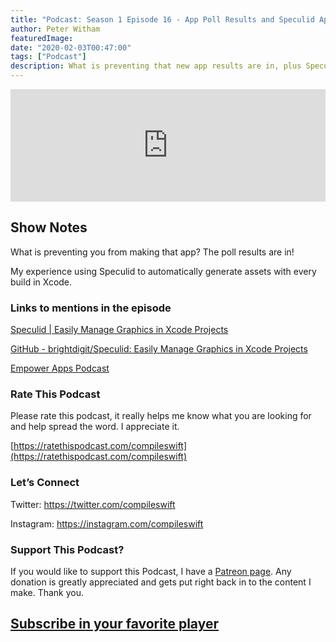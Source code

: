 ```yaml
---
title: "Podcast: Season 1 Episode 16 - App Poll Results and Speculid App"
author: Peter Witham
featuredImage:
date: "2020-02-03T00:47:00"
tags: ["Podcast"]
description: What is preventing that new app results are in, plus Speculid asset generator
---
```


<iframe width="100%" height="180" frameborder="no" scrolling="no" seamless src="https://share.transistor.fm/e/67c7997e/dark"></iframe>

## Show Notes

What is preventing you from making that app? The poll results are in!

My experience using Speculid to automatically generate assets with every build in Xcode.

### Links to mentions in the episode

[Speculid | Easily Manage Graphics in Xcode Projects](https://speculid.com/)

[GitHub - brightdigit/Speculid: Easily Manage Graphics in Xcode Projects](https://github.com/brightdigit/Speculid)

[Empower Apps Podcast](https://www.empowerapps.show/)

### Rate This Podcast

Please rate this podcast, it really helps me know what you are looking for and help spread the word. I appreciate it.

[https://ratethispodcast.com/compileswift](https://ratethispodcast.com/compileswift)

### Let’s Connect

Twitter: https://twitter.com/compileswift

Instagram: https://instagram.com/compileswift

### Support This Podcast?

If you would like to support this Podcast, I have a [Patreon page](https://patreon.com/pwcom). Any donation is greatly appreciated and gets put right back in to the content I make.
Thank you.

## [Subscribe in your favorite player](https://pw.d.pr/5TbjRs)
